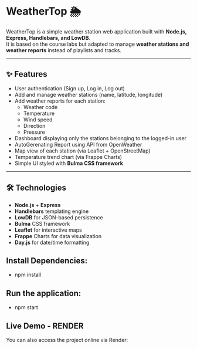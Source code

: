 # WeatherTop 🌦️

WeatherTop is a simple weather station web application built with **Node.js, Express, Handlebars, and LowDB**.  
It is based on the course labs but adapted to manage **weather stations and weather reports** instead of playlists and tracks.

---

## ✨ Features

- User authentication (Sign up, Log in, Log out)
- Add and manage weather stations (name, latitude, longitude)
- Add weather reports for each station:
  - Weather code
  - Temperature
  - Wind speed
  - Direction
  - Pressure
- Dashboard displaying only the stations belonging to the logged-in user
- AutoGerenating Report using API from OpenWeather
- Map view of each station (via Leaflet + OpenStreetMap)
- Temperature trend chart (via Frappe Charts)
- Simple UI styled with **Bulma CSS framework**

---

## 🛠️ Technologies

- **Node.js** + **Express**
- **Handlebars** templating engine
- **LowDB** for JSON-based persistence
- **Bulma** CSS framework
- **Leaflet** for interactive maps
- **Frappe** Charts for data visualization
- **Day.js** for date/time formatting

## Install Dependencies:

- npm install

## Run the application:

- npm start

## Live Demo - RENDER

You can also access the project online via Render:
